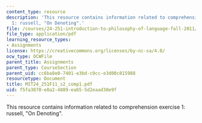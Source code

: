 ```yaml
---
content_type: resource
description: 'This resource contains information related to comprehension exercise
  1: russell, "On Denoting".'
file: /courses/24-251-introduction-to-philosophy-of-language-fall-2011/f5fa3870e8a24889ea655d2eaad30e9f_MIT24_251F11_s2_comp1.pdf
file_type: application/pdf
learning_resource_types:
- Assignments
license: https://creativecommons.org/licenses/by-nc-sa/4.0/
ocw_type: OCWFile
parent_title: Assignments
parent_type: CourseSection
parent_uid: cc6ba8e0-7401-e3bd-c9cc-e3d00c815988
resourcetype: Document
title: MIT24_251F11_s2_comp1.pdf
uid: f5fa3870-e8a2-4889-ea65-5d2eaad30e9f
---
```

This resource contains information related to comprehension exercise 1: russell, "On Denoting".